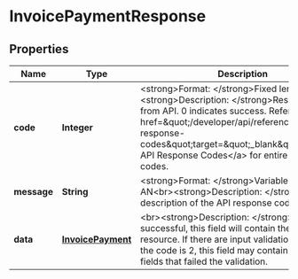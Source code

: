 
# InvoicePaymentResponse

## Properties
Name | Type | Description | Notes
------------ | ------------- | ------------- | -------------
**code** | **Integer** | &lt;strong&gt;Format: &lt;/strong&gt;Fixed length, 1 N&lt;br&gt;&lt;strong&gt;Description: &lt;/strong&gt;Response code from API. 0 indicates success. Refer to &lt;a href&#x3D;\&quot;/developer/api/reference#api-response-codes\&quot;target&#x3D;\&quot;_blank\&quot;&gt;Platform API Response Codes&lt;/a&gt; for entire list of return codes. |  [optional]
**message** | **String** | &lt;strong&gt;Format: &lt;/strong&gt;Variable length AN&lt;br&gt;&lt;strong&gt;Description: &lt;/strong&gt;A short description of the API response code. |  [optional]
**data** | [**InvoicePayment**](InvoicePayment.md) | &lt;br&gt;&lt;strong&gt;Description: &lt;/strong&gt;If request is successful, this field will contain the response resource. If there are input validation errors i.e, the code is 2, this field may contain a list of fields that failed the validation. |  [optional]



